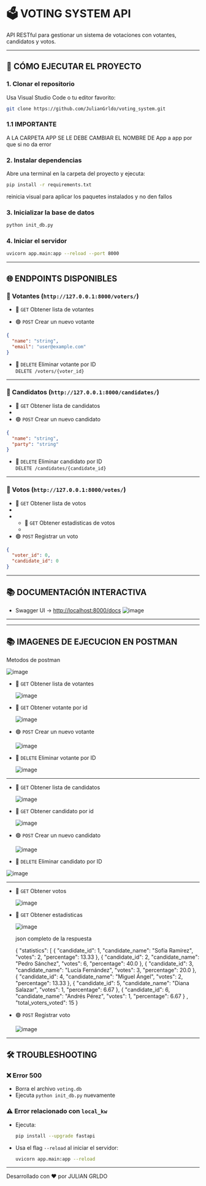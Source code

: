 # 🗳️ VOTING SYSTEM API

API RESTful para gestionar un sistema de votaciones con votantes, candidatos y votos.

---

## 🚀 CÓMO EJECUTAR EL PROYECTO

### 1. Clonar el repositorio

Usa Visual Studio Code o tu editor favorito:

```bash
git clone https://github.com/JulianGrldo/voting_system.git
```
### 1.1 IMPORTANTE

A LA CARPETA APP SE LE DEBE CAMBIAR EL NOMBRE DE App a app por que si no da error


### 2. Instalar dependencias

Abre una terminal en la carpeta del proyecto y ejecuta:

```bash
pip install -r requirements.txt
```
reinicia visual para aplicar los paquetes instalados y no den fallos

### 3. Inicializar la base de datos

```bash
python init_db.py
```

### 4. Iniciar el servidor

```bash
uvicorn app.main:app --reload --port 8000
```

---

## 🌐 ENDPOINTS DISPONIBLES

### 📍 Votantes (`http://127.0.0.1:8000/voters/`)

- 🔵 `GET` Obtener lista de votantes
  
- 🟢 `POST` Crear un nuevo votante

```json
{
  "name": "string",
  "email": "user@example.com"
}
```

- 🔴 `DELETE` Eliminar votante por ID  
  `DELETE /voters/{voter_id}`

---

### 📍 Candidatos (`http://127.0.0.1:8000/candidates/`)

- 🔵 `GET` Obtener lista de candidatos
- 
- 🟢 `POST` Crear un nuevo candidato

```json
{
  "name": "string",
  "party": "string"
}
```

- 🔴 `DELETE` Eliminar candidato por ID  
  `DELETE /candidates/{candidate_id}`

---

### 📍 Votos (`http://127.0.0.1:8000/votes/`)

- 🔵 `GET` Obtener lista de votos
- 
- - 🔵 `GET` Obtener estadisticas de votos
  - 
- 🟢 `POST` Registrar un voto

```json
{
  "voter_id": 0,
  "candidate_id": 0
}
```

---

## 📚 DOCUMENTACIÓN INTERACTIVA

- Swagger UI → [http://localhost:8000/docs](http://localhost:8000/docs)
![image](https://github.com/user-attachments/assets/0aafa889-7242-4c33-bbee-8eb4c8429027)

---
---

## 📚 IMAGENES DE EJECUCION EN POSTMAN

Metodos de postman

![image](https://github.com/user-attachments/assets/6e9d3668-3f7b-422d-a75d-d558dd13371a)


- 🔵 `GET` Obtener lista de votantes

   ![image](https://github.com/user-attachments/assets/d99036b7-4f92-4297-bcac-f7c54be1c72c)

  
- 🔵 `GET` Obtener votante por id
  
  ![image](https://github.com/user-attachments/assets/4259a4ec-4e01-4972-a8ce-cf171fc05089)


- 🟢 `POST` Crear un nuevo votante
  
   ![image](https://github.com/user-attachments/assets/78582d2a-6f75-47db-ac50-960173121b19)


- 🔴 `DELETE` Eliminar votante por ID  

   ![image](https://github.com/user-attachments/assets/57a082a3-61eb-4604-bd38-857ead6ec417)


---

- 🔵 `GET` Obtener lista de candidatos

   ![image](https://github.com/user-attachments/assets/07f51ce9-fdad-4619-868b-6b9a1363bc70)


  
- 🔵 `GET` Obtener candidato por id
  
  ![image](https://github.com/user-attachments/assets/529d40bc-5efc-4691-83ca-c993d2a70a6e)



- 🟢 `POST` Crear un nuevo candidato
  
  ![image](https://github.com/user-attachments/assets/7709fe82-d1c7-4245-920e-6e8d1fa14482)


  
 - 🔴 `DELETE` Eliminar candidato por ID  

  ![image](https://github.com/user-attachments/assets/c54db59d-99fa-4791-8487-b8545809263f)



---

- 🔵 `GET` Obtener votos

  ![image](https://github.com/user-attachments/assets/c3ce1fbb-a553-46d1-bfca-0fec04dec27a)


  
- 🔵 `GET` Obtener estadisticas
  
  ![image](https://github.com/user-attachments/assets/40d88d49-b160-446d-80b4-1ec79d50e8e5)

  json completo de la respuesta 

  {
    "statistics": [
        {
            "candidate_id": 1,
            "candidate_name": "Sofía Ramírez",
            "votes": 2,
            "percentage": 13.33
        },
        {
            "candidate_id": 2,
            "candidate_name": "Pedro Sánchez",
            "votes": 6,
            "percentage": 40.0
        },
        {
            "candidate_id": 3,
            "candidate_name": "Lucía Fernández",
            "votes": 3,
            "percentage": 20.0
        },
        {
            "candidate_id": 4,
            "candidate_name": "Miguel Ángel",
            "votes": 2,
            "percentage": 13.33
        },
        {
            "candidate_id": 5,
            "candidate_name": "Diana Salazar",
            "votes": 1,
            "percentage": 6.67
        },
        {
            "candidate_id": 6,
            "candidate_name": "Andrés Pérez",
            "votes": 1,
            "percentage": 6.67
        }
,
    "total_voters_voted": 15
}


- 🟢 `POST` Registrar voto
  
  ![image](https://github.com/user-attachments/assets/67a074c0-774f-4d00-aa38-5c9dfac2784e)



---
## 🛠️ TROUBLESHOOTING

### ❌ Error 500

- Borra el archivo `voting.db`
- Ejecuta `python init_db.py` nuevamente

### ⚠️ Error relacionado con `local_kw`

- Ejecuta:  
  ```bash
  pip install --upgrade fastapi
  ```
- Usa el flag `--reload` al iniciar el servidor:
  ```bash
  uvicorn app.main:app --reload
  ```

---

Desarrollado con ❤️ por JULIAN GRLDO
